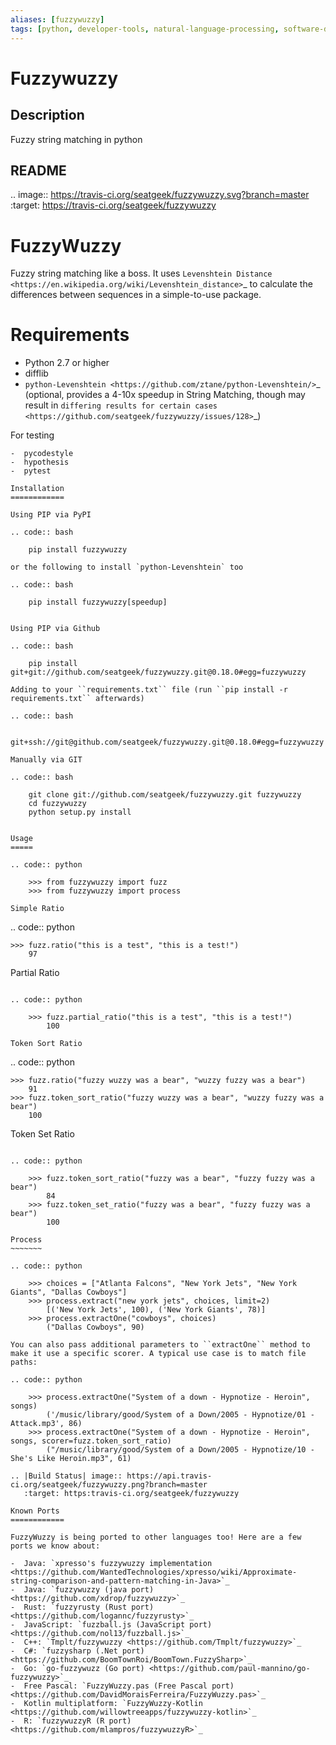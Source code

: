 ```yaml
---
aliases: [fuzzywuzzy]
tags: [python, developer-tools, natural-language-processing, software-development, "#python", "#fuzzy-matching", "#string-matching", "#readme", "#open-source", "|", "#levenshtein-distance", "#fuzzywuzzy", "#python-library"]
---
```


# Fuzzywuzzy

## Description

Fuzzy string matching in python

## README

.. image:: https://travis-ci.org/seatgeek/fuzzywuzzy.svg?branch=master
    :target: https://travis-ci.org/seatgeek/fuzzywuzzy

FuzzyWuzzy
==========

Fuzzy string matching like a boss. It uses `Levenshtein Distance <https://en.wikipedia.org/wiki/Levenshtein_distance>`_ to calculate the differences between sequences in a simple-to-use package.

Requirements
============

- Python 2.7 or higher
- difflib
- `python-Levenshtein <https://github.com/ztane/python-Levenshtein/>`_ (optional, provides a 4-10x speedup in String
   Matching, though may result in `differing results for certain cases <https://github.com/seatgeek/fuzzywuzzy/issues/128>`_)

For testing
~~~~~~~~~~~
-  pycodestyle
-  hypothesis
-  pytest

Installation
============

Using PIP via PyPI

.. code:: bash

    pip install fuzzywuzzy

or the following to install `python-Levenshtein` too

.. code:: bash

    pip install fuzzywuzzy[speedup]


Using PIP via Github

.. code:: bash

    pip install git+git://github.com/seatgeek/fuzzywuzzy.git@0.18.0#egg=fuzzywuzzy

Adding to your ``requirements.txt`` file (run ``pip install -r requirements.txt`` afterwards)

.. code:: bash

    git+ssh://git@github.com/seatgeek/fuzzywuzzy.git@0.18.0#egg=fuzzywuzzy

Manually via GIT

.. code:: bash

    git clone git://github.com/seatgeek/fuzzywuzzy.git fuzzywuzzy
    cd fuzzywuzzy
    python setup.py install


Usage
=====

.. code:: python

    >>> from fuzzywuzzy import fuzz
    >>> from fuzzywuzzy import process

Simple Ratio
~~~~~~~~~~~~

.. code:: python

    >>> fuzz.ratio("this is a test", "this is a test!")
        97

Partial Ratio
~~~~~~~~~~~~~

.. code:: python

    >>> fuzz.partial_ratio("this is a test", "this is a test!")
        100

Token Sort Ratio
~~~~~~~~~~~~~~~~

.. code:: python

    >>> fuzz.ratio("fuzzy wuzzy was a bear", "wuzzy fuzzy was a bear")
        91
    >>> fuzz.token_sort_ratio("fuzzy wuzzy was a bear", "wuzzy fuzzy was a bear")
        100

Token Set Ratio
~~~~~~~~~~~~~~~

.. code:: python

    >>> fuzz.token_sort_ratio("fuzzy was a bear", "fuzzy fuzzy was a bear")
        84
    >>> fuzz.token_set_ratio("fuzzy was a bear", "fuzzy fuzzy was a bear")
        100

Process
~~~~~~~

.. code:: python

    >>> choices = ["Atlanta Falcons", "New York Jets", "New York Giants", "Dallas Cowboys"]
    >>> process.extract("new york jets", choices, limit=2)
        [('New York Jets', 100), ('New York Giants', 78)]
    >>> process.extractOne("cowboys", choices)
        ("Dallas Cowboys", 90)

You can also pass additional parameters to ``extractOne`` method to make it use a specific scorer. A typical use case is to match file paths:

.. code:: python

    >>> process.extractOne("System of a down - Hypnotize - Heroin", songs)
        ('/music/library/good/System of a Down/2005 - Hypnotize/01 - Attack.mp3', 86)
    >>> process.extractOne("System of a down - Hypnotize - Heroin", songs, scorer=fuzz.token_sort_ratio)
        ("/music/library/good/System of a Down/2005 - Hypnotize/10 - She's Like Heroin.mp3", 61)

.. |Build Status| image:: https://api.travis-ci.org/seatgeek/fuzzywuzzy.png?branch=master
   :target: https:travis-ci.org/seatgeek/fuzzywuzzy

Known Ports
============

FuzzyWuzzy is being ported to other languages too! Here are a few ports we know about:

-  Java: `xpresso's fuzzywuzzy implementation <https://github.com/WantedTechnologies/xpresso/wiki/Approximate-string-comparison-and-pattern-matching-in-Java>`_
-  Java: `fuzzywuzzy (java port) <https://github.com/xdrop/fuzzywuzzy>`_
-  Rust: `fuzzyrusty (Rust port) <https://github.com/logannc/fuzzyrusty>`_
-  JavaScript: `fuzzball.js (JavaScript port) <https://github.com/nol13/fuzzball.js>`_
-  C++: `Tmplt/fuzzywuzzy <https://github.com/Tmplt/fuzzywuzzy>`_
-  C#: `fuzzysharp (.Net port) <https://github.com/BoomTownRoi/BoomTown.FuzzySharp>`_
-  Go: `go-fuzzywuzz (Go port) <https://github.com/paul-mannino/go-fuzzywuzzy>`_
-  Free Pascal: `FuzzyWuzzy.pas (Free Pascal port) <https://github.com/DavidMoraisFerreira/FuzzyWuzzy.pas>`_
-  Kotlin multiplatform: `FuzzyWuzzy-Kotlin <https://github.com/willowtreeapps/fuzzywuzzy-kotlin>`_
-  R: `fuzzywuzzyR (R port) <https://github.com/mlampros/fuzzywuzzyR>`_
